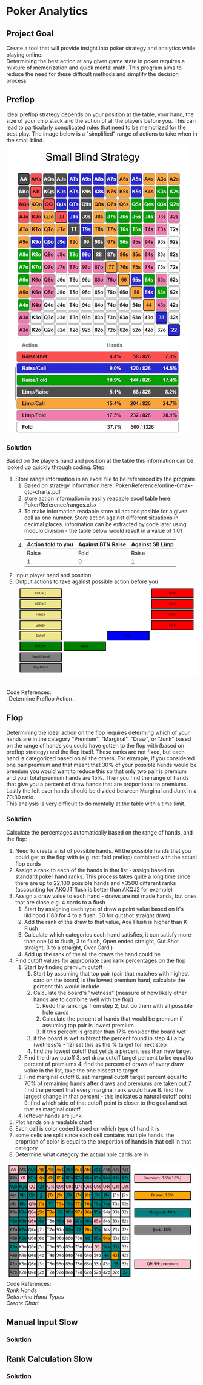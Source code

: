 # Poker Analytics
## Project Goal
Create a tool that will provide insight into poker strategy and analytics while playing online.  
Determining the best action at any given game state in poker requires a mixture of memorization and quick mental math.
This program aims to reduce the need for these difficult methods and simplify the decision process


## Preflop
Ideal preflop strategy depends on your position at the table, your hand, the size of your chip stack and the action of all the players before you.  This can lead to particularly complicated rules that need to be memorized for the best play.  The image below is a "simplified" range of actions to take when in the small blind. 
<br>
![Example Preflop Ranges](/Poker/images/SB_Strat.png)
### Solution
Based on the players hand and position at the table this information can be looked up quickly through coding.  Step:
1. Store range information in an excel file to be referenced by the program
   1. Based on strategy information here: Poker/Reference/online-6max-gto-charts.pdf
   2. store action information in easily readable excel table here: Poker/Reference/ranges.xlsx
   3. To make information readable store all actions posible for a given cell as one number.  Store action against different situations in decimal places.  information can be extracted by code later using modulo division - the table below would result in a value of 1.01
   4. | Action fold to you | Against BTN Raise | Against SB Limp |
      |--------------------|-------------------|-----------------|
      | Raise | Fold | Raise |
      | 1 | 0 | 1 |
4. Input player hand and position
5. Output actions to take against possible action before you
![Example Preflop Ranges](/Poker/images/Preflop_Output.png)

<br>
Code References: <br>
_Determine Preflop Action_ <br>



## Flop
Determining the ideal action on the flop requires determing which of your hands are in the category "Premium", "Marginal", "Draw", or "Junk" based on the range of hands you could have gotten to the flop with (based on preflop strategy) and the flop itself.  These ranks are not fixed, but each hand is categorized based on all the others.  For example, if you considered one pair premium and that meant that 30% of your possible hands would be premium you would want to reduce this so that only two pair is premium and your total premium hands are 15%.  Then you find the range of hands that give you a percent of draw hands that are proportional to premiums.  Lastly the left over hands should be divided between Marginal and Junk in a 70:30 ratio. 
<br>
This analysis is very difficult to do mentally at the table with a time limit.  
### Solution 
Calculate the percentages automatically based on the range of hands, and the flop:
1. Need to create a list of possible hands.  All the possible hands that you could get to the flop with (e.g. not fold preflop) combined with the actual flop cards
2. Assign a rank to each of the hands in that list - assign based on standard poker hand ranks.  This process takes quite a long time since there are up to 22,100 possible hands and >3500 different ranks (accounting for AKQJT flush is better than AKQJ2 for example)
3. Assign a draw value to each hand - draws are not made hands, but ones that are close e.g. 4 cards to a flush
   1. Start by assigning each type of draw a point value based on it's liklihood (180 for 4 to a flush, 30 for gutshot straight draw)
   2. Add the rank of the draw to that value, Ace Flush is higher than K Flush
   3. Calculate which categories each hand satisfies, it can satisfy more than one (4 to flush, 3 to flush, Open ended straight, Gut Shot straight, 3 to a straight, Over Card )
   4. Add up the rank of the all the draws the hand could be
5. Find cutoff values for appropriate card rank percentages on the flop
   1. Start by finding premium cutoff
      1. Start by assuming that top pair (pair that matches with highest card on the board) is the lowest premium hand, calculate the percent this would include
      2. Calculate the board's "wetness" (measure of how likely other hands are to combine well with the flop)
         1. Redo the rankings from step 2, but do them with all possible hole cards
         2. Calculate the percent of hands that would be premium if assuming top pair is lowest premium
         3. If this percent is greater than 17% consider the board wet
      4. if the board is wet subtract the percent found in step 4.i.a by (wetness% - 12) set this as the % target for next step
      5. find the lowest cutoff that yeilds a percent less than new target
   2. Find the draw cutoff
      3. set draw cutoff target percent to be equal to percent of premiums
      4. find the percent of draws of every draw value in the list, take the one closest to target
   5. Find marginal cutoff
      6. set marginal cutoff target percent equal to 70% of remaining hands after draws and premiums are taken out
      7. find the percent that every marginal rank would have
      8. find the largest change in that percent - this indicates a natural cutoff point
      9. find which side of that cutoff point is closer to the goal and set that as marginal cutoff
   10. leftover hands are junk
11. Plot hands on a readable chart
   12. Each cell is color coded based on which type of hand it is
   13. some cells are split since each cell contains multiple hands.  the proprtion of color is equal to the proportion of hands in that cell in that category
   14. Determine what category the actual hole cards are in

![Example Flop Output](/Poker/images/Flop_output.png)
<br>
Code References: <br>
_Rank Hands_ <br>
_Determine Hand Types_ <br>
_Create Chart_


## Manual Input Slow
### Solution

## Rank Calculation Slow
### Solution

